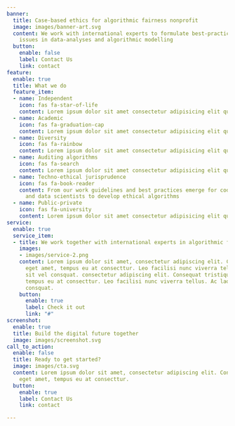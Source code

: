 ```yaml
---
banner:
  title: Case-based ethics for algorithmic fairness nonprofit
  image: images/banner-art.svg
  content: We work with international experts to formulate best-practices on ethical
    issues in data-analyses and algorithmic modelling
  button:
    enable: false
    label: Contact Us
    link: contact
feature:
  enable: true
  title: What we do
  feature_item:
  - name: Independent
    icon: fas fa-star-of-life
    content: Lorem ipsum dolor sit amet consectetur adipisicing elit quam nihil
  - name: Academic
    icon: fas fa-graduation-cap
    content: Lorem ipsum dolor sit amet consectetur adipisicing elit quam nihil
  - name: Diversity
    icon: fas fa-rainbow
    content: Lorem ipsum dolor sit amet consectetur adipisicing elit quam nihil
  - name: Auditing algorithms
    icon: fas fa-search
    content: Lorem ipsum dolor sit amet consectetur adipisicing elit quam nihil
  - name: Techno-ethical jurisprudence
    icon: fas fa-book-reader
    content: From our work guidelines and best practices emerge for code developers
      and data scientists to develop ethical algorithms
  - name: Public-private
    icon: fas fa-university
    content: Lorem ipsum dolor sit amet consectetur adipisicing elit quam nihil
service:
  enable: true
  service_item:
  - title: We work together with international experts in algorithmic fairness
    images:
    - images/service-2.png
    content: Lorem ipsum dolor sit amet, consectetur adipiscing elit. Consequat tristique
      eget amet, tempus eu at consecttur. Leo facilisi nunc viverra tellus. Ac laoreet
      sit vel consquat. consectetur adipiscing elit. Consequat tristique eget amet,
      tempus eu at consecttur. Leo facilisi nunc viverra tellus. Ac laoreet sit vel
      consquat.
    button:
      enable: true
      label: Check it out
      link: "#"
screenshot:
  enable: true
  title: Build the digital future together
  image: images/screenshot.svg
call_to_action:
  enable: false
  title: Ready to get started?
  image: images/cta.svg
  content: Lorem ipsum dolor sit amet, consectetur adipiscing elit. Consequat tristique
    eget amet, tempus eu at consecttur.
  button:
    enable: true
    label: Contact Us
    link: contact

---
```

